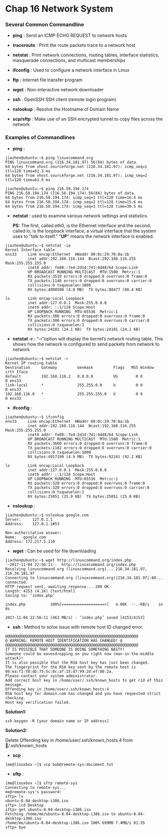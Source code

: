 # Chap 16 Network System

### Several Common Commandline

* **ping** : Send an ICMP ECHO REQUEST to network hosts

* **traceroute** : Print the route packets trace to a network host

* **netstat** : Print network connections, routing tables, interface statistics, masquerade connections,and multicast memberships

* **ifconfig** : Used to configure a network interface in Linux

* **ftp** : Internet file transfer program

* **wget** : Non-interactive network downloader

* **ssh** : OpenSSH SSH client (remote login program)

* **nslookup** : Resolve the Hostname of Domain Name

* **scp/sftp** : Make use of an SSH encryptedtunnel to copy files across the network


### Examples of Commandlines

* **ping** : 

```
jiazhen@ubuntu:~$ ping linuxcommand.org
PING linuxcommand.org (216.34.181.97) 56(84) bytes of data.
64 bytes from vhost.sourceforge.net (216.34.181.97): icmp_seq=1 ttl=128 time=62.3 ms
64 bytes from vhost.sourceforge.net (216.34.181.97): icmp_seq=2 ttl=128 time=63.9 ms
```

```
jiazhen@ubuntu:~$ ping 216.58.194.174
PING 216.58.194.174 (216.58.194.174) 56(84) bytes of data.
64 bytes from 216.58.194.174: icmp_seq=1 ttl=128 time=16.4 ms
64 bytes from 216.58.194.174: icmp_seq=2 ttl=128 time=15.6 ms
64 bytes from 216.58.194.174: icmp_seq=3 ttl=128 time=30.5 ms
```


* **netstat** : used to examine various network settings and statistics.

  **PS:** The first, called eth0, is the Ethernet interface and the second, called lo, is the loopback interface, a virtual interface that the system uses to “talk to itself.” "**UP**" means the network interface is enabled. 

```
jiazhen@ubuntu:~$ netstat -ie
Kernel Interface table
ens33     Link encap:Ethernet  HWaddr 00:0c:29:70:8a:1b  
          inet addr:192.168.116.144  Bcast:192.168.116.255  Mask:255.255.255.0
          inet6 addr: fe80::7e4:2d14:741:4d48/64 Scope:Link
          UP BROADCAST RUNNING MULTICAST  MTU:1500  Metric:1
          RX packets:3519 errors:0 dropped:0 overruns:0 frame:0
          TX packets:1146 errors:0 dropped:0 overruns:0 carrier:0
          collisions:0 txqueuelen:1000 
          RX bytes:4890500 (4.8 MB)  TX bytes:88477 (88.4 KB)

lo        Link encap:Local Loopback  
          inet addr:127.0.0.1  Mask:255.0.0.0
          inet6 addr: ::1/128 Scope:Host
          UP LOOPBACK RUNNING  MTU:65536  Metric:1
          RX packets:306 errors:0 dropped:0 overruns:0 frame:0
          TX packets:306 errors:0 dropped:0 overruns:0 carrier:0
          collisions:0 txqueuelen:1 
          RX bytes:24101 (24.1 KB)  TX bytes:24101 (24.1 KB)
```

* **netstat -r** : “-r”option will display the kernel’s network routing table. This shows howthe network is configured to send packets from network to network

```
jiazhen@ubuntu:~$ netstat -r
Kernel IP routing table
Destination     Gateway         Genmask         Flags   MSS Window  irtt Iface
default         192.168.116.2   0.0.0.0         UG        0 0          0 ens33
link-local      *               255.255.0.0     U         0 0          0 ens33
192.168.116.0   *               255.255.255.0   U         0 0          0 ens33
```

* **ifconfig** :

```
jiazhen@ubuntu:~$ ifconfig
ens33     Link encap:Ethernet  HWaddr 00:0c:29:70:8a:1b  
          inet addr:192.168.116.144  Bcast:192.168.116.255  Mask:255.255.255.0
          inet6 addr: fe80::7e4:2d14:741:4d48/64 Scope:Link
          UP BROADCAST RUNNING MULTICAST  MTU:1500  Metric:1
          RX packets:3660 errors:0 dropped:0 overruns:0 frame:0
          TX packets:1182 errors:0 dropped:0 overruns:0 carrier:0
          collisions:0 txqueuelen:1000 
          RX bytes:4917199 (4.9 MB)  TX bytes:92241 (92.2 KB)

lo        Link encap:Local Loopback  
          inet addr:127.0.0.1  Mask:255.0.0.0
          inet6 addr: ::1/128 Scope:Host
          UP LOOPBACK RUNNING  MTU:65536  Metric:1
          RX packets:320 errors:0 dropped:0 overruns:0 frame:0
          TX packets:320 errors:0 dropped:0 overruns:0 carrier:0
          collisions:0 txqueuelen:1 
          RX bytes:25051 (25.0 KB)  TX bytes:25051 (25.0 KB)
```

* **nslookup** :

```
jiazhen@ubuntu:~$ nslookup google.com
Server:		127.0.1.1
Address:	127.0.1.1#53

Non-authoritative answer:
Name:	google.com
Address: 172.217.5.110
```

* **wget** : Can be used for file downloading

```
jiazhen@ubuntu:~$ wget http://linuxcommand.org/index.php
--2017-11-04 22:56:11--  http://linuxcommand.org/index.php
Resolving linuxcommand.org (linuxcommand.org)... 216.34.181.97, 216.34.181.97
Connecting to linuxcommand.org (linuxcommand.org)|216.34.181.97|:80... connected.
HTTP request sent, awaiting response... 200 OK
Length: 4153 (4.1K) [text/html]
Saving to: ‘index.php’

index.php           100%[===================>]   4.06K  --.-KB/s    in 0s      

2017-11-04 22:56:11 (463 MB/s) - ‘index.php’ saved [4153/4153]

```


* **ssh** : Method to solve issue with remote host ID changed error. 

```
@@@@@@@@@@@@@@@@@@@@@@@@@@@@@@@@@@@@@@@@@@@@@@@@@@@@@@@@@@@
@ WARNING: REMOTE HOST IDENTIFICATION HAS CHANGED! @
@@@@@@@@@@@@@@@@@@@@@@@@@@@@@@@@@@@@@@@@@@@@@@@@@@@@@@@@@@@
IT IS POSSIBLE THAT SOMEONE IS DOING SOMETHING NASTY!
Someone could be eavesdropping on you right now (man-in-the-middle attack)!
It is also possible that the RSA host key has just been changed.
The fingerprint for the RSA key sent by the remote host is
06:ea:f1:f8:db:75:5c:0c:af:15:d7:99:2d:ef:08:2a.
Please contact your system administrator.
Add correct host key in /home/user/.ssh/known_hosts to get rid of this message.
Offending key in /home/user/.ssh/known_hosts:4
RSA host key for domain.com has changed and you have requested strict checking.
Host key verification failed.
```

**Solution1:** 

```
ssh-keygen -R [your domain name or IP address]
```

**Solution2:** 

Delete Offending key in /home/user/.ssh/known_hosts:4 from /.ssh/known_hosts


* **scp** :

```
[me@linuxbox ~]$ scp bob@remote-sys:document.txt
```


* **sftp** : 

```
[me@linuxbox ~]$ sftp remote-sysConnecting to remote-sys...me@remote-sys's password:sftp> lsubuntu-8.04-desktop-i386.isosftp> lcd Desktopsftp> get ubuntu-8.04-desktop-i386.isoFetching /home/me/ubuntu-8.04-desktop-i386.iso to ubuntu-8.04-desktop-i386.iso/home/me/ubuntu-8.04-desktop-i386.iso 100% 699MB 7.4MB/s 01:35sftp> bye
```
